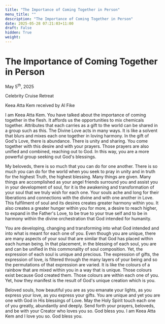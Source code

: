 ```yaml
---
title: "The Importance of Coming Together in Person"
menu_title: ""
description: "The Importance of Coming Together in Person"
date: 2025-05-28 07:21:03+11:00
draft: False
hidden: True
weight:
---
```

# The Importance of Coming Together in Person

May 5<sup>th</sup>, 2025

Celebrity Cruise Retreat

Keea Atta Kem received by Al Fike

I am Keea Atta Kem. You have talked about the importance of coming together in the flesh. It affords us the opportunities to mix chemicals together. Attributes that each carries as a gift to the world can be shared in a group such as this. The Divine Love acts in many ways. It is like a solvent that blurs and mixes each one together in loving harmony. In the gift of God's Love, there is abundance. There is unity and sharing. You come together with this desire and with your prayers. Those prayers are also unified and combined, reaching out to God. In this way, you are a more powerful group seeking out God's blessings.

My beloveds, there is so much that you can do for one another. There is so much you can do for the world when you seek to pray in unity and in truth for the highest Truth, the highest blessing. Many things are given. Many things are accomplished as your angel friends surround you and assist you in your development of soul, for it is the awakening and transformation of your soul that we truly wish for each one. Your souls ache and long for their liberations and connections with the divine and with one another in Love. This fulfilment of soul and its desires creates greater harmony within you. It also creates a greater hunger within you for more, a desire to reach higher, to expand in the Father's Love, to be true to your true self and to be in harmony within the divine orchestration that God intended for humanity.

You are developing, changing and transforming into what God intended and into what is meant for each one of you. Even though you are unique, there are many aspects of your soul that are similar that God has placed within each human being. In that placement, in the blessing of each soul, you are and can be unified in this commonality of soul composition. Yet, the expression of each soul is unique and precious. The expression of gifts, the expression of love, is filtered through the many layers of your being and so the permutations of that expression are varied. It is like the colours of a rainbow that are mixed within you in a way that is unique. Those colours exist because God created them. Those colours are within each one of you. Yet, how they manifest is the result of God's unique creation which is you.

Beloved souls, how beautiful you are as you emanate your lights, as you express your love, as you express your gifts. You are unique and yet you are one with God in His blessings of Love. May the Holy Spirit touch each one of you greatly, abundantly and deeply. Send forth your prayers, beloveds, and be with your Creator who loves you so. God bless you. I am Keea Atta Kem and I love you so. God bless you.
